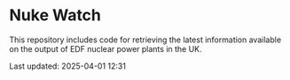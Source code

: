 # Nuke Watch

This repository includes code for retrieving the latest information available on the output of EDF nuclear power plants in the UK.

Last updated: 2025-04-01 12:31